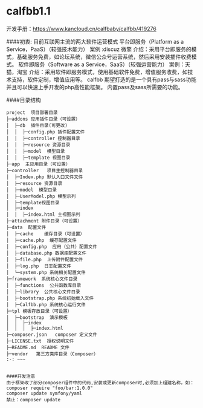# calfbb1.1
开发手册：https://www.kancloud.cn/calfbaby/calfbb/419276


####初衷:
目前互联网主流的两大软件运营模式
平台即服务（Platform as a Service，PaaS）（较强技术能力）
案例 :discuz 微擎
介绍：采用平台即服务的模式，基础服务免费，如论坛系统，微信公众号运营系统，然后采用安装插件收费模式。
软件即服务（Software as a Service，SaaS）（较强运营能力）
案例：天猫，淘宝
介绍：采用软件即服务模式，使用基础软件免费，增值服务收费，如技术支持，软件定制，增值应用等。
calfbb 期望打造的是一个具有pass与sass功能并且可以快速上手开发的php高性能框架。
内置pass及sass所需要的功能。

####目录结构
~~~
project  项目部署目录
├─addons 应用插件目录（可设置）
│  ├─db  插件目录(可更改)
│  │  ├─config.php 插件配置文件
│  │  ├─controller 控制器目录
│  │  ├─resource 资源目录
│  │  ├─model  模型目录
│  │  ├─template 视图目录
├─app  主应用目录（可设置）
├─controller   项目主控制器目录
│  ├─Index.php 默认入口文件文件
│  ├─resource 资源目录
│  ├─model  模型目录
│  ├─UserModel.php 模型示列
│  ├─template视图目录
│  ├─index    
│  │  ├─index.html 主视图示列
├─attachment 附件目录（可设置）
├─data  配置文件
│  ├─cache    缓存目录（可设置）
│  ├─cache.php  缓存配置文件
│  ├─config.php  应用（公共）配置文件
│  ├─database.php 数据库配置文件
│  ├─file.php  上传附件配置文件
│  ├─log.php  日志配置文件
│  └─system.php 系统相关配置文件
├─framework  系统核心文件目录
│  ├─functions  公共函数库目录
│  ├─library  公共核心文件目录
│  ├─bootstrap.php 系统初始载入文件
│  ├─Calfbb.php 系统核心运行文件
├─tpl 模板存放目录（可设置）
│  ├─bootstrap  演示模板
│  │  ├─index    
│  │  │  ├─index.html 
├─composer.json   composer 定义文件
├─LICENSE.txt  授权说明文件
├─README.md  README 文件
├─vendor   第三方类库目录（Composer）
:-: ~~~


####开发注意
由于框架改了部分composer组件中的代码,安装或更新composer时,必须加上组建名称，如：
composer require "foo/bar:1.0.0"
composer update symfony/yaml 
禁止：composer update 
